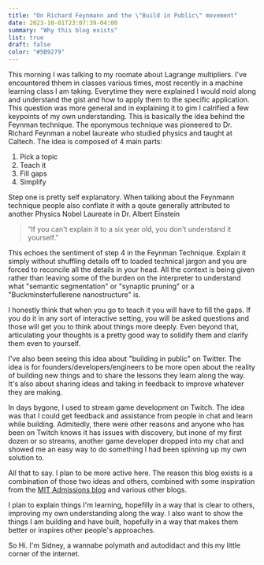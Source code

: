```yaml
---
title: "On Richard Feynmann and the \"Build in Public\" movement"
date: 2023-10-01T23:07:39-04:00
summary: "Why this blog exists"
list: true
draft: false
color: "#5B9279"
---
```


This morning I was talking to my roomate about Lagrange multipliers. I've encountered thhem in classes various times, most recently in a machine learning class I am taking. Everytime they were explained I would noid along and understand the gist and how to apply them to the specific application. This question was more general and in explaining it to gim I calrified a few keypoints of my own understanding. This is basically the idea behind the Feynman technique. The eponymous technique was pioneered to Dr. Richard Feynman a nobel laureate who studied physics and taught at Caltech. The idea is composed of 4 main parts:

1. Pick a topic
2. Teach it
3. Fill gaps
4. Simplify

Step one is pretty self explanatory. When talking about the Feynmann technique people also conflate it with a qoute generally attributed to another Physics Nobel Laureate in Dr. Albert Einstein

> “If you can't explain it to a six year old, you don't understand it yourself.”

This echoes the sentiment of step 4 in the Feynman Technique. Explain it simply without shuffling details off to loaded technical jargon and you are forced to reconcile all the details in your head. All the context is being given rather than leaving some of the burden on the interpreter to understand what "semantic segmentation" or "synaptic pruning" or a "Buckminsterfullerene nanostructure" is. 

I honestly think that when you go to teach it you will have to fill the gaps. If you do it in any sort of interactive setting, you will be asked questions and those will get you to think about things more deeply. Even beyond that, articulating your thoughts is a pretty good way to solidify them and clarify them even to yourself.

I've also been seeing this idea about "building in public" on Twitter. The idea is for founders/developers/engineers to be more open about the reality of building new things and to share the lessons they learn along the way. It's also about sharing ideas and taking in feedback to improve whatever they are making.

In days bygone, I used to stream game development on Twitch. The idea was that I could get feedback and assistance from people in chat and learn while building. Admitedly, there were other reasons and anyone who has been on Twitch knows it has issues with discovery, but inone of my first dozen or so streams, another game developer dropped into my chat and showed me an easy way to do something I had been spinning up my own solution to.

All that to say. I plan to be more active here. The reason this blog exists is a combination of those two ideas and others, combined with some inspiration from the [MIT Admissions blog](https://mitadmissions.org) and various other blogs.

I plan to explain things I'm learning, hopefilly in a way that is clear to others, improving my own understanding along the way. I also want to show the things I am building and have built, hopefully in a way that makes them better or inspires other people's approaches.

So Hi. I'm Sidney, a wannabe polymath and autodidact and this my little corner of the internet.